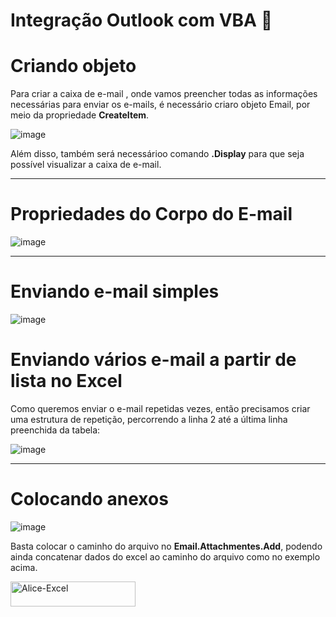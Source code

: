 # Integração Outlook com VBA 📧

# Criando objeto 

Para criar a caixa de e-mail , onde vamos preencher todas as informações necessárias para enviar os e-mails, é necessário criaro objeto Email, por meio da
propriedade <b> CreateItem</b>.

![image](https://user-images.githubusercontent.com/77951123/205712328-b44a272a-d593-4163-b382-f4d8c5af52c7.png)

Além disso, também será necessárioo comando <b>.Display</b> para que seja possível visualizar a caixa de e-mail.

<hr>

# Propriedades do Corpo do E-mail

![image](https://user-images.githubusercontent.com/77951123/205712663-5260f28a-3466-4f0c-9116-098f6f1c8a34.png)

<hr>

# Enviando e-mail simples

![image](https://user-images.githubusercontent.com/77951123/205712805-a5eec292-bbb8-41b7-bd33-ee8660a4b07f.png)

# Enviando vários e-mail a partir de lista no Excel

Como queremos enviar o e-mail repetidas vezes, então precisamos
criar uma estrutura de repetição, percorrendo a linha 2 até a última
linha preenchida da tabela:

![image](https://user-images.githubusercontent.com/77951123/205713118-585c7cae-2500-4277-97c8-d105c158da57.png)

<hr>

# Colocando anexos


![image](https://user-images.githubusercontent.com/77951123/205713209-33c953b1-a38c-4981-95ec-800330a619ca.png)

Basta colocar o caminho do arquivo no **Email.Attachmentes.Add**, 
podendo ainda concatenar dados do excel ao caminho do arquivo como no exemplo acima.





<img align="center" alt="Alice-Excel" height="40" width="200" src="https://img.shields.io/badge/Microsoft_Excel-217346?style=for-the-badge&logo=microsoft-excel&logoColor=white">     
  
